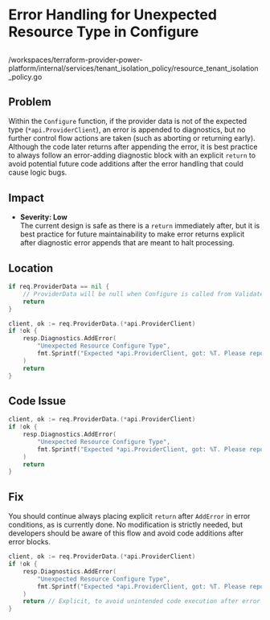 # Error Handling for Unexpected Resource Type in Configure

##

/workspaces/terraform-provider-power-platform/internal/services/tenant_isolation_policy/resource_tenant_isolation_policy.go

## Problem

Within the `Configure` function, if the provider data is not of the expected type (`*api.ProviderClient`), an error is appended to diagnostics, but no further control flow actions are taken (such as aborting or returning early). Although the code later returns after appending the error, it is best practice to always follow an error-adding diagnostic block with an explicit `return` to avoid potential future code additions after the error handling that could cause logic bugs.

## Impact

- **Severity: Low**  
  The current design is safe as there is a `return` immediately after, but it is best practice for future maintainability to make error returns explicit after diagnostic error appends that are meant to halt processing.

## Location

```go
if req.ProviderData == nil {
	// ProviderData will be null when Configure is called from ValidateConfig.  It's ok.
	return
}

client, ok := req.ProviderData.(*api.ProviderClient)
if !ok {
	resp.Diagnostics.AddError(
		"Unexpected Resource Configure Type",
		fmt.Sprintf("Expected *api.ProviderClient, got: %T. Please report this issue to the provider developers.", req.ProviderData),
	)
	return
}
```

## Code Issue

```go
client, ok := req.ProviderData.(*api.ProviderClient)
if !ok {
	resp.Diagnostics.AddError(
		"Unexpected Resource Configure Type",
		fmt.Sprintf("Expected *api.ProviderClient, got: %T. Please report this issue to the provider developers.", req.ProviderData),
	)
	return
}
```

## Fix

You should continue always placing explicit `return` after `AddError` in error conditions, as is currently done. No modification is strictly needed, but developers should be aware of this flow and avoid code additions after error blocks.

```go
client, ok := req.ProviderData.(*api.ProviderClient)
if !ok {
	resp.Diagnostics.AddError(
		"Unexpected Resource Configure Type",
		fmt.Sprintf("Expected *api.ProviderClient, got: %T. Please report this issue to the provider developers.", req.ProviderData),
	)
	return // Explicit, to avoid unintended code execution after error
}
```
